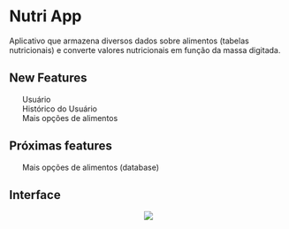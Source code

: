 # Nutri App

Aplicativo que armazena diversos dados sobre alimentos (tabelas nutricionais) e converte valores nutricionais em função da massa digitada.

## New Features
<ol>
Usuário<br/>
Histórico do Usuário<br/>
Mais opções de alimentos<br/>
</ol>

## Próximas features

<ol>
Mais opções de alimentos (database)
</ol>

## Interface
<p align="center">
<img src="https://user-images.githubusercontent.com/98707474/190867710-92a5205e-a4e4-4c6a-b328-687d803d483f.png">
</p>
